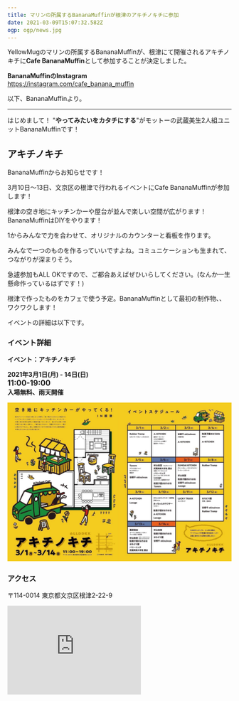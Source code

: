 ```yaml
---
title: マリンの所属するBananaMuffinが根津のアキチノキチに参加
date: 2021-03-09T15:07:32.582Z
ogp: ogp/news.jpg
---
```

YellowMugのマリンの所属するBananaMuffinが、根津にて開催されるアキチノキチに**Cafe BananaMuffin**として参加することが決定しました。

**BananaMuffinのInstagram**<br><https://instagram.com/cafe_banana_muffin>

以下、BananaMuffinより。

- - -

はじめまして！
"**やってみたいをカタチにする**"がモットーの武蔵美生2人組ユニットBananaMuffinです！

## アキチノキチ

BananaMuffinからお知らせです！

3月10日〜13日、文京区の根津で行われるイベントにCafe BananaMuffinが参加します！

根津の空き地にキッチンかーや屋台が並んで楽しい空間が広がります！BananaMuffinはDIYをやります！

1からみんなで力を合わせて、オリジナルのカウンターと看板を作ります。

みんなで一つのものを作るっていいですよね。コミュニケーションも生まれて、つながりが深まりそう。

急遽参加もALL OKですので、ご都合あえばぜひいらしてください。(なんか一生懸命作っているはずです！)

根津で作ったものをカフェで使う予定。BananaMuffinとして最初の制作物、、ワクワクします！

イベントの詳細は以下です。

### イベント詳細

**イベント：アキチノキチ**

**2021年3月1日(月) - 14日(日) <br>
<big>11:00-19:00</big><br>
入場無料、雨天開催**

![アキチノキチ](/static/images/20210309-233820.jpg "アキチノキチ")

### アクセス

〒114-0014 東京都文京区根津2-22-9

<iframe class=map src="https://www.google.com/maps/embed?pb=!1m18!1m12!1m3!1d809.8164525187657!2d139.76444978810534!3d35.71968078757582!2m3!1f0!2f0!3f0!3m2!1i1024!2i768!4f13.1!3m3!1m2!1s0x60188c2dab8d223b%3A0x12d36611cc7a9b42!2z44CSMTEzLTAwMzEg5p2x5Lqs6YO95paH5Lqs5Yy65qC55rSl77yS5LiB55uu77yS77yS4oiS77yZ!5e0!3m2!1sja!2sjp!4v1615300174499!5m2!1sja!2sjp" height="200" frameborder="0" allowfullscreen="" aria-hidden="false" tabindex="0" decoding=async loading=lazy>></iframe>